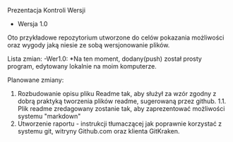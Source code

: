 
Prezentacja Kontroli Wersji 
  - Wersja 1.0

Oto przykładowe repozytorium utworzone do celów pokazania możliwości oraz wygody jaką niesie ze sobą wersjonowanie plików.

Lista zmian:
  -Wer1.0:
    *Na ten moment, dodany(push) został prosty program, edytowany lokalnie na moim komputerze. 
  

Planowane zmiany:
  1. Rozbudowanie opisu pliku Readme tak, aby służył za wzór zgodny z dobrą praktyką tworzenia plików readme, sugerowaną przez github.
    1.1. Plik readme zredagowany zostanie tak, aby zaprezentować możliwości systemu "markdown"
  2. Utworzenie raportu - instrukcji tłumaczącej jak poprawnie korzystać z systemu git, witryny Github.com oraz klienta GitKraken.
